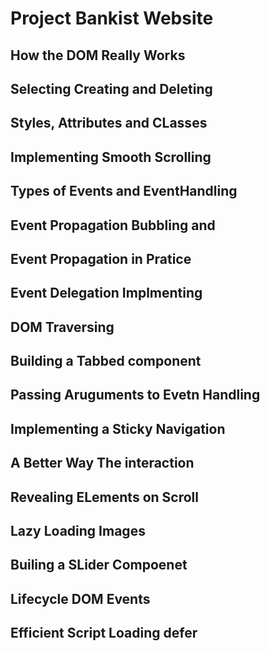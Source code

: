 # Project Bankist Website

## How the DOM Really Works 
## Selecting Creating and Deleting 
## Styles, Attributes and CLasses 
## Implementing Smooth Scrolling 
## Types of Events and EventHandling 
## Event Propagation Bubbling and 
## Event Propagation in Pratice
## Event Delegation Implmenting 
## DOM Traversing 
## Building a Tabbed component 
## Passing Aruguments to Evetn Handling 
## Implementing a Sticky Navigation 
## A Better Way The interaction 
## Revealing ELements on Scroll 
## Lazy Loading Images 
## Builing a SLider Compoenet 
## Lifecycle DOM Events 
## Efficient Script Loading defer 